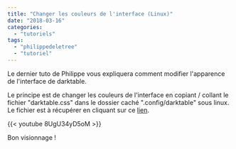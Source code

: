```yaml
---
title: "Changer les couleurs de l'interface (Linux)"
date: "2018-03-16"
categories: 
  - "tutoriels"
tags: 
  - "philippedeletree"
  - "tutoriel"
---
```


Le dernier tuto de Philippe vous expliquera comment modifier l'apparence de l'interface de darktable.

Le principe est de changer les couleurs de l'interface en copiant / collant le fichier "darktable.css" dans le dossier caché ".config/darktable" sous linux. Le fichier est à récupérer en cliquant sur ce [lien](https://www.youtube.com/redirect?v=8UgU34yD5oM&event=video_description&redir_token=IbF8ZGJT55v51xh5LvaFciNEn7Z8MTUyMTE0MTE0NkAxNTIxMDU0NzQ2&q=https%3A%2F%2Fwww.dropbox.com%2Fs%2Fp2uqif0r0p8kzd5%2Fdarktable.css%3Fdl%3D0).

{{< youtube 8UgU34yD5oM >}}

Bon visionnage !
